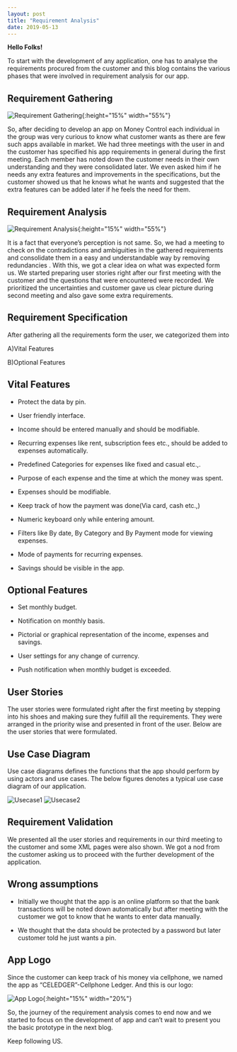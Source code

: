 ```yaml
---
layout: post
title: "Requirement Analysis"
date: 2019-05-13
---
```



**Hello Folks!** 

To start with the development of any application, one has to analyse the requirements procured from the customer and this blog contains the various phases that were involved in requirement analysis for our app. 


## Requirement Gathering

![Requirement Gathering]({{site.baseurl}}/images/RG3.png "RG3"){:height="15%" width="55%"}

So, after deciding to develop an app on Money Control each individual in the group was very curious to know what customer wants as there are few such apps available in market. We had three meetings with the user in and the customer has specified his app requirements in general during the first meeting. Each member has noted down the customer needs in their own understanding and they were consolidated later. We even asked him if he needs any extra features and improvements in the specifications, but the customer showed us that he knows what he wants and suggested that the extra features can be added later if he feels the need for them.


## Requirement Analysis

![Requirement Analysis]({{site.baseurl}}/images/RA2.jpg "RA2"){:height="15%" width="55%"}

It is a fact that everyone’s perception is not same. So, we had a meeting to check on the contradictions and ambiguities in the gathered requirements and consolidate them in a easy and understandable way by removing redundancies . With this, we got a clear idea on what was expected form us. We started preparing user stories right after our first meeting with the customer and the questions that were encountered were recorded. We prioritized the uncertainties and customer gave us clear picture during second meeting and also gave some extra requirements.


## Requirement Specification

After gathering all the requirements form the user, we categorized them into 

A)Vital Features

B)Optional Features

## Vital Features

* Protect the data by pin.

* User friendly interface.

* Income should be entered manually and should be modifiable.

* Recurring expenses like rent, subscription fees etc., should be added to expenses automatically.

* Predefined Categories for expenses like fixed and casual etc.,.

* Purpose of each expense and the time at which the money was spent.

* Expenses should be modifiable.

* Keep track of how the payment was done(Via card, cash etc.,)

* Numeric keyboard only while entering amount.

* Filters like By date, By Category and By Payment mode for viewing expenses.

* Mode of payments for recurring expenses.

* Savings should be visible in the app.

## Optional Features

* Set monthly budget.

* Notification on monthly basis.

* Pictorial or graphical representation of the income, expenses and savings.

* User settings for any change of currency.

* Push notification when monthly budget is exceeded.

## User Stories

The user stories were formulated right after the first meeting by stepping into his shoes and making sure they fulfill all the requirements. They were arranged in the priority wise and presented in front of the user. Below are the user stories that were formulated.


## Use Case Diagram  

Use case diagrams defines the functions that the app should perform by using actors and use cases. The below figures denotes a typical use case diagram of our application.

![Usecase1]({{site.baseurl}}/images/Usecase1.jpeg "USer Case diagram")
![Usecase2]({{site.baseurl}}/images/Usecase2.jpeg "USer Case diagram expenses")

## Requirement Validation

We presented all the user stories and requirements in our third meeting to the customer and some XML pages were also shown. We got a nod from the customer asking us to proceed with the further development of the application.

## Wrong assumptions

* Initially we thought that the app is an online platform so that the bank transactions will be noted down automatically but after meeting with the customer we got to know that he wants to enter data manually.

* We thought that the data should be protected by a password but later customer told he just wants a pin.

## App Logo

Since the customer can keep track of his money via cellphone, we named the app as “CELEDGER”-Cellphone Ledger. And this is our logo:

![App Logo]({{site.baseurl}}/images/Logo.png "App Logo"){:height="15%" width="20%"}


So, the journey of the requirement analysis comes to end now and we started to focus on the development of app and can’t wait to present you the basic prototype in the next blog. 

Keep following US.
